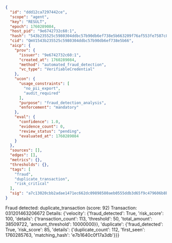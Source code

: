 ```json
{
  "id": "ddd12ca7297442ce",
  "scope": "agent",
  "key": "RESULT",
  "epoch": 1760289084,
  "host_pid": "9e6742732c60:1",
  "hash": "543b235525c5980304ddbc57b90db6ef738e5b663209f76af553fe7587c83be0",
  "cid": "QmV1543b235525c5980304ddbc57b90db6ef738e5b66",
  "aicp": {
    "prov": {
      "issuer": "9e6742732c60:1",
      "created_at": 1760289084,
      "method": "automated_fraud_detection",
      "vc_type": "VerifiableCredential"
    },
    "ucon": {
      "usage_constraints": [
        "no_pii_export",
        "audit_required"
      ],
      "purpose": "fraud_detection_analysis",
      "enforcement": "mandatory"
    },
    "eval": {
      "confidence": 1.0,
      "evidence_count": 0,
      "review_status": "pending",
      "evaluated_at": 1760289084
    }
  },
  "sources": [],
  "edges": [],
  "metrics": {},
  "thresholds": {},
  "tags": [
    "fraud",
    "duplicate_transaction",
    "risk_critical"
  ],
  "sig": "a7c13020cbb2adae1471ec662dc09898580aeb0555ddb3d65f9c479606b8bd5d"
}
```

Fraud detected: duplicate_transaction (score: 92)
Transaction: 031201463206672
Details: {'velocity': {'fraud_detected': True, 'risk_score': 100, 'details': {'transaction_count': 113, 'threshold': 50, 'total_amount': 38509722, 'amount_threshold': 10000000}}, 'duplicate': {'fraud_detected': True, 'risk_score': 85, 'details': {'duplicate_count': 112, 'first_seen': 1760285763, 'matching_hash': 'e7b1640c0f17a3db'}}}